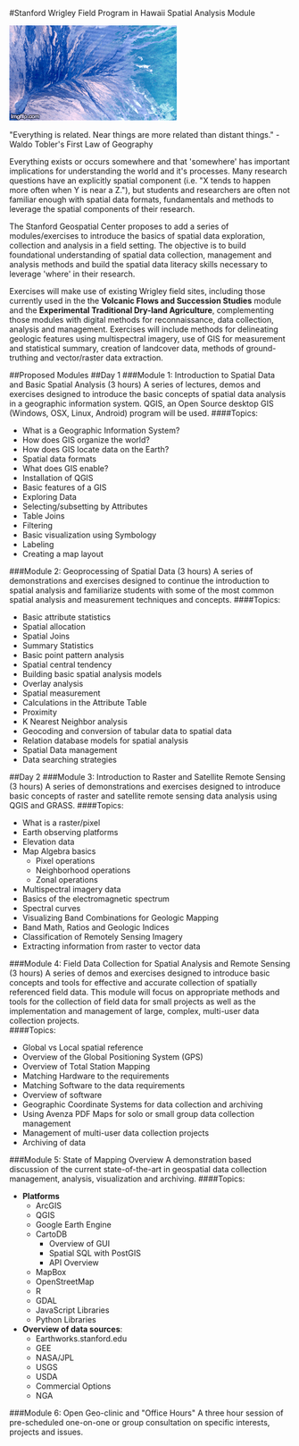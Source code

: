 #Stanford Wrigley Field Program in Hawaii Spatial Analysis Module

![Classified image](https://github.com/mapninja/Wrigley_Program_Hawaii_Exercises/blob/master/images/15wulp.gif?raw=true)

"Everything is related. Near things are more related than distant things." - Waldo Tobler's First Law of Geography

Everything exists or occurs somewhere and that 'somewhere' has important implications for understanding the world and it's processes. Many research questions have an explicitly spatial component (i.e. "X tends to happen more often when Y is near a Z."), but students and researchers are often not familiar enough with spatial data formats, fundamentals and methods to leverage the spatial components of their research.

The Stanford Geospatial Center proposes to add a series of modules/exercises to introduce the basics of spatial data exploration, collection and analysis in a field setting. The objective is to build foundational understanding of spatial data collection, management and analysis methods and build the spatial data literacy skills necessary to leverage 'where' in their research. 

Exercises will make use of existing Wrigley field sites, including those currently used in the the **Volcanic Flows and Succession Studies** module and the **Experimental Traditional Dry-land Agriculture**, complementing those modules with digital methods for reconnaissance, data collection, analysis and management. Exercises will include methods for delineating geologic features using multispectral imagery, use of GIS for measurement and statistical summary, creation of landcover data, methods of ground-truthing and vector/raster data extraction.

##Proposed Modules
##Day 1
###Module 1: Introduction to Spatial Data and Basic Spatial Analysis (3 hours)
A series of lectures, demos and exercises designed to introduce the basic concepts of spatial data analysis in a geographic information system. QGIS, an Open Source desktop GIS (Windows, OSX, Linux, Android) program will be used. 
####Topics:  
* What is a Geographic Information System?
* How does GIS organize the world?
* How does GIS locate data on the Earth?
* Spatial data formats
* What does GIS enable?
* Installation of QGIS
* Basic features of a GIS
* Exploring Data
* Selecting/subsetting by Attributes
* Table Joins
* Filtering
* Basic visualization using Symbology
* Labeling
* Creating a map layout  

###Module 2: Geoprocessing of Spatial Data (3 hours)
A series of demonstrations and exercises designed to continue the introduction to spatial analysis and familiarize students with some of the most common spatial analysis and measurement techniques and concepts.
####Topics:
* Basic attribute statistics
* Spatial allocation
* Spatial Joins
* Summary Statistics
* Basic point pattern analysis
* Spatial central tendency
* Building basic spatial analysis models
* Overlay analysis
* Spatial measurement
* Calculations in the Attribute Table
* Proximity
* K Nearest Neighbor analysis
* Geocoding and conversion of tabular data to spatial data
* Relation database models for spatial analysis 
* Spatial Data management 
* Data searching strategies

##Day 2
###Module 3: Introduction to Raster and Satellite Remote Sensing (3 hours)
A series of demonstrations and exercises designed to introduce basic concepts of raster and satellite remote sensing data analysis using QGIS and GRASS.
####Topics:
* What is a raster/pixel
* Earth observing platforms
* Elevation data
* Map Algebra basics
    * Pixel operations
    * Neighborhood operations
    * Zonal operations
* Multispectral imagery data
* Basics of the electromagnetic spectrum
* Spectral curves
* Visualizing Band Combinations for Geologic Mapping
* Band Math, Ratios and Geologic Indices
* Classification of Remotely Sensing Imagery
* Extracting information from raster to vector data

###Module 4: Field Data Collection for Spatial Analysis and Remote Sensing (3 hours)
A series of demos and exercises designed to introduce basic concepts and tools for effective and accurate collection of spatially referenced field data. This module will focus on appropriate methods and tools for the collection of field data for small projects as well as the implementation and management of large, complex, multi-user data collection projects.  
####Topics:
* Global vs Local spatial reference
* Overview of the Global Positioning System (GPS)
* Overview of Total Station Mapping
* Matching Hardware to the requirements
* Matching Software to the data requirements
* Overview of software
* Geographic Coordinate Systems for data collection and archiving
* Using Avenza PDF Maps for solo or small group data collection management
* Management of multi-user data collection projects
* Archiving of data

###Module 5: State of Mapping Overview
A demonstration based discussion of the current state-of-the-art in geospatial data collection management, analysis, visualization and archiving. 
####Topics:
* **Platforms**
    * ArcGIS
    * QGIS
    * Google Earth Engine
    * CartoDB
        * Overview of GUI
        * Spatial SQL with PostGIS
        * API Overview 
    * MapBox
    * OpenStreetMap
    * R
    * GDAL
    * JavaScript Libraries
    * Python Libraries
* **Overview of data sources**:
    * Earthworks.stanford.edu
    * GEE 
    * NASA/JPL
    * USGS
    * USDA
    * Commercial Options
    * NGA


###Module 6: Open Geo-clinic and "Office Hours"
A three hour session of pre-scheduled one-on-one or group consultation on specific interests, projects and issues.

